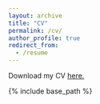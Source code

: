 ```yaml
---
layout: archive
title: "CV"
permalink: /cv/
author_profile: true
redirect_from:
  - /resume
---
```


Download my CV [here.](https://github.com/margae-knox/margae-knox.github.io/files/9334175/MKnox_CV_2022AUG_web.pdf)

{% include base_path %}

